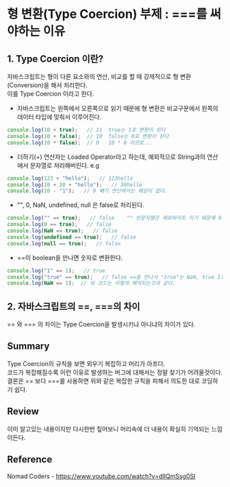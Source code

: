 # 형 변환(Type Coercion) 부제 : ===를 써야하는 이유


## 1. Type Coercion 이란?
자바스크립트는 형이 다른 요소와의 연산, 비교를 할 때 강제적으로 형 변환(Conversion)을 해서 처리한다. <br/>
이를 Type Coercion 이라고 한다.
* 자바스크립트는 왼쪽에서 오른쪽으로 읽기 때문에 형 변환은 비교구문에서 왼쪽의 데이터 타입에 맞춰서 이루어진다.
``` JavaScript
console.log(10 + true);   // 11  true는 1로 변환이 된다
console.log(10 + false);  // 10  false는 0로 변환이 된다
console.log(10 * false);  // 0   10 * 0 이므로...

```
* 더하기(+) 연산자는 Loaded Operator라고 하는데, 예외적으로 String과의 연산에서 문자열로 처리해버린다.
e.g 
``` JavaScript
console.log(123 + "hello");   // 123hello
console.log(10 + 20 + "hello");   // 30hello
console.log(10 - "1");   // 9 빼기 연산에서는 해당이 없다.
```
* "", 0, NaN, undefined, null 은 false로 처리된다.
``` JavaScript
console.log("" == true);   // false    "" 빈문자열은 제로바이트 이기 때문에 0과 같다. 따라서 false.
console.log(0 == true);   // false
console.log(NaN == true);   // false
console.log(undefined == true);   // false
console.log(null == true);   // false
``` 

* ==이 boolean을 만나면 숫자로 변환한다.
``` JavaScript
console.log("1" == 1);   // true
console.log("true" == true);   // false ==을 만나서 "true"는 NaN, true 1로 변환된다. 따라서 false가 된다.
console.log(NaN == 1);  // 위 코드는 이렇게 해석되는것과 같다.
```

## 2. 자바스크립트의 ==, ===의 차이
== 와 === 의 차이는 Type Coercion을 발생시키냐 아니냐의 차이가 있다.

## Summary
Type Coercion의 규칙을 보면 외우기 복잡하고 머리가 아프다. <br/>
코드가 복잡해질수록 이런 이유로 발생하는 버그에 대해서는 정말 찾기가 어려울것이다. <br/>
결론은 == 보다 ===를 사용하면 위와 같은 복잡한 규칙을 피해서 의도한 대로 코딩하기 쉽다.

## Review 
이미 알고있는 내용이지만 다시한번 짚어보니 머리속에 더 내용이 확실히 기억되는 느낌이든다.

## Reference
Nomad Coders - https://www.youtube.com/watch?v=dIIQmSsg0SI
